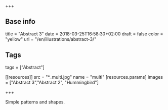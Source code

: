 +++

## Base info
title = "Abstract 3"
date = 2018-03-25T16:58:30+02:00
draft = false
color = "yellow"
url = "/en/illustrations/abstract-3/"

## Tags
tags = ["Abstract"]

[[resources]]
  src = "*_multi.jpg"
  name = "multi"
 [resources.params]
    images = ["Abstract 3","Abstract 2", "Hummingbird"]

+++

Simple patterns and shapes.